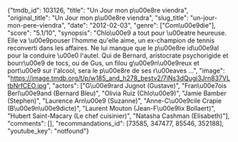 {"tmdb_id": 103126, "title": "Un Jour mon p\u00e8re viendra", "original_title": "Un Jour mon p\u00e8re viendra", "slug_title": "un-jour-mon-pere-viendra", "date": "2012-02-03", "genre": ["Com\u00e9die"], "score": "5.1/10", "synopsis": "Chlo\u00e9 a tout pour \u00eatre heureuse. Elle va \u00e9pouser l'homme qu'elle aime, un ex-champion de tennis reconverti dans les affaires. Ne lui manque que le p\u00e8re id\u00e9al pour la conduire \u00e0 l'autel. Qui de Bernard, aristocrate psychorigide et bourr\u00e9 de tocs, ou de Gus, un filou g\u00e9n\u00e9reux et port\u00e9 sur l'alcool, sera le p\u00e8re de ses r\u00eaves ...", "image": "https://image.tmdb.org/t/p/w185_and_h278_bestv2/7iNs3dQugi3Jrn837VLtbNrfCEO.jpg", "actors": ["G\u00e9rard Jugnot (Gustave)", "Fran\u00e7ois Berl\u00e9and (Bernard Bleu)", "Olivia Ruiz (Chlo\u00e9)", "Jamie Bamber (Stephen)", "Laurence Arn\u00e9 (Suzanne)", "Anne-C\u00e9cile Crapie (B\u00e9n\u00e9dicte)", "Laurent Mouton (Jean-F\u00e9lix Bollaert)", "Hubert Saint-Macary (Le chef cuisinier)", "Natasha Cashman (Elisabeth)"], "comments": [], "recommandations_id": [73585, 347477, 85546, 352188], "youtube_key": "notfound"}